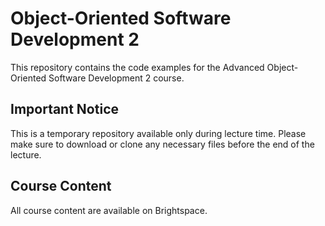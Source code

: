 # Object-Oriented Software Development 2

This repository contains the code examples for the Advanced Object-Oriented Software Development 2 course.

## Important Notice

This is a temporary repository available only during lecture time. Please make sure to download or clone any necessary files before the end of the lecture.

## Course Content

All course content are available on Brightspace.

